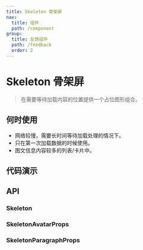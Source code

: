```yaml
---
title: Skeleton 骨架屏
nav:
  title: 组件
  path: /component
group:
  title: 反馈组件
  path: /feedback
  order: 2
---
```


# Skeleton 骨架屏

> 在需要等待加载内容的位置提供一个占位图形组合。

## 何时使用

- 网络较慢，需要长时间等待加载处理的情况下。
- 只在第一次加载数据的时候使用。
- 图文信息内容较多的列表/卡片中。

## 代码演示

<code src="./__fixtures__/basic.tsx"></code>

## API

### Skeleton

<API hideTitle></API>

### SkeletonAvatarProps

<API hideTitle src="./avatar.tsx"></API>

### SkeletonParagraphProps

<API hideTitle src="./paragraph.tsx"></API>
